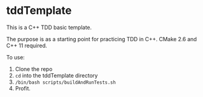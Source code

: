 # tddTemplate
This is a C++ TDD basic template.

The purpose is as a starting point for practicing TDD in C++. CMake 2.6 and C++ 11 required.

To use:
1) Clone the repo
2) `cd` into the tddTemplate directory
3) `/bin/bash scripts/buildAndRunTests.sh`
4) Profit.
